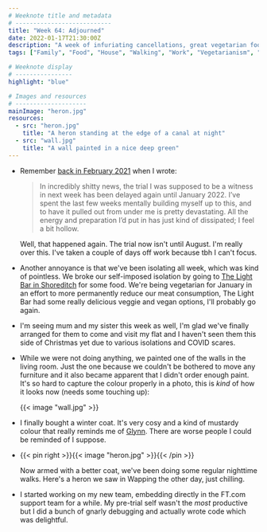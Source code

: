 ```yaml
---
# Weeknote title and metadata
# ---------------------------
title: "Week 64: Adjourned"
date: 2022-01-17T21:30:00Z
description: "A week of infuriating cancellations, great vegetarian food, painting walls, winter coats, nighttime walks, and a new direction at work."
tags: ["Family", "Food", "House", "Walking", "Work", "Vegetarianism", "DIY"]

# Weeknote display
# ----------------
highlight: "blue"

# Images and resources
# --------------------
mainImage: "heron.jpg"
resources:
  - src: "heron.jpg"
    title: "A heron standing at the edge of a canal at night"
  - src: "wall.jpg"
    title: "A wall painted in a nice deep green"
---
```


  * Remember [back in February 2021](/weeknotes/16/) when I wrote:

      > In incredibly shitty news, the trial I was supposed to be a witness in next week has been delayed again until January 2022. I’ve spent the last few weeks mentally building myself up to this, and to have it pulled out from under me is pretty devastating. All the energy and preparation I’d put in has just kind of dissipated; I feel a bit hollow.

    Well, that happened again. The trial now isn't until August. I'm really over this. I've taken a couple of days off work because tbh I can't focus.

  * Another annoyance is that we've been isolating all week, which was kind of pointless. We broke our self-imposed isolation by going to [The Light Bar in Shoreditch](https://www.lightbarlondon.com/) for some food. We're being vegetarian for January in an effort to more permanently reduce our meat consumption, The Light Bar had some really delicious veggie and vegan options, I'll probably go again.

  * I'm seeing mum and my sister this week as well, I'm glad we've finally arranged for them to come and visit my flat and I haven't seen them this side of Christmas yet due to various isolations and COVID scares.

  * While we were not doing anything, we painted one of the walls in the living room. Just the one because we couldn't be bothered to move any furniture and it also became apparent that I didn't order enough paint. It's so hard to capture the colour properly in a photo, this is _kind_ of how it looks now (needs some touching up):

    {{< image "wall.jpg" >}}

  * I finally bought a winter coat. It's very cosy and a kind of mustardy colour that really reminds me of [Glynn](http://www.glynnphillips.co.uk/). There are worse people I could be reminded of I suppose.

  * {{< pin right >}}{{< image "heron.jpg" >}}{{< /pin >}}
  
    Now armed with a better coat, we've been doing some regular nighttime walks. Here's a heron we saw in Wapping the other day, just chilling.

  * I started working on my new team, embedding directly in the FT.com support team for a while. My pre-trial self wasn't the _most_ productive but I did a bunch of gnarly debugging and actually wrote code which was delightful.
